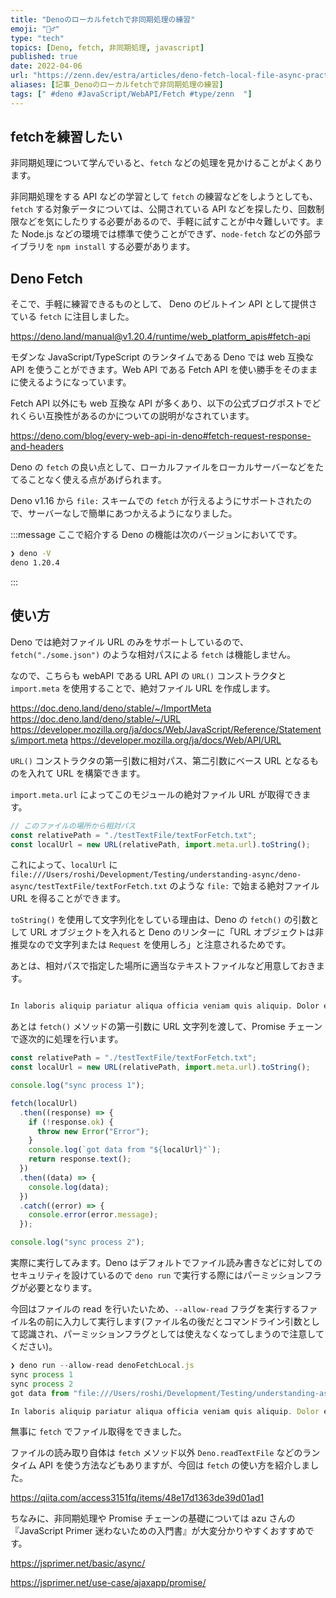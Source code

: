 ```yaml
---
title: "Denoのローカルfetchで非同期処理の練習"
emoji: "🧗‍♂️"
type: "tech"
topics: [Deno, fetch, 非同期処理, javascript]
published: true
date: 2022-04-06
url: "https://zenn.dev/estra/articles/deno-fetch-local-file-async-practice"
aliases: [記事_Denoのローカルfetchで非同期処理の練習]
tags: [" #deno #JavaScript/WebAPI/Fetch #type/zenn  "]
---
```


## fetchを練習したい
非同期処理について学んでいると、`fetch` などの処理を見かけることがよくあります。

非同期処理をする API などの学習として `fetch` の練習などをしようとしても、`fetch` する対象データについては、公開されている API などを探したり、回数制限などを気にしたりする必要があるので、手軽に試すことが中々難しいです。また Node.js などの環境では標準で使うことができず、`node-fetch` などの外部ライブラリを `npm install` する必要があります。

## Deno Fetch
そこで、手軽に練習できるものとして、 Deno のビルトイン API として提供さている `fetch` に注目しました。

https://deno.land/manual@v1.20.4/runtime/web_platform_apis#fetch-api

モダンな JavaScript/TypeScript のランタイムである Deno では web 互換な API を使うことができます。Web API である Fetch API を使い勝手をそのままに使えるようになっています。

Fetch API 以外にも web 互換な API が多くあり、以下の公式ブログポストでどれくらい互換性があるのかについての説明がなされています。

https://deno.com/blog/every-web-api-in-deno#fetch-request-response-and-headers

Deno の `fetch` の良い点として、ローカルファイルをローカルサーバーなどをたてることなく使える点があげられます。

Deno v1.16 から  `file:` スキームでの `fetch` が行えるようにサポートされたので、サーバーなしで簡単にあつかえるようになりました。

:::message
ここで紹介する Deno の機能は次のバージョンにおいてです。
```sh
❯ deno -V
deno 1.20.4
```
:::

## 使い方
Deno では絶対ファイル URL のみをサポートしているので、`fetch("./some.json")` のような相対パスによる `fetch` は機能しません。

なので、こちらも webAPI である URL API の `URL()` コンストラクタと `import.meta` を使用することで、絶対ファイル URL を作成します。

https://doc.deno.land/deno/stable/~/ImportMeta
https://doc.deno.land/deno/stable/~/URL
https://developer.mozilla.org/ja/docs/Web/JavaScript/Reference/Statements/import.meta
https://developer.mozilla.org/ja/docs/Web/API/URL

`URL()` コンストラクタの第一引数に相対パス、第二引数にベース URL となるものを入れて URL を構築できます。

`import.meta.url` によってこのモジュールの絶対ファイル URL が取得できます。

```js
// このファイルの場所から相対パス
const relativePath = "./testTextFile/textForFetch.txt";
const localUrl = new URL(relativePath, import.meta.url).toString();
```

これによって、`localUrl` に `file:///Users/roshi/Development/Testing/understanding-async/deno-async/testTextFile/textForFetch.txt` のような `file:` で始まる絶対ファイル URL を得ることができます。

`toString()` を使用して文字列化をしている理由は、Deno の `fetch()` の引数として URL オブジェクトを入れると Deno のリンターに「URL オブジェクトは非推奨なので文字列または `Request` を使用しろ」と注意されるためです。

あとは、相対パスで指定した場所に適当なテキストファイルなど用意しておきます。

```txt:testTextFile/textForFetch.txt

In laboris aliquip pariatur aliqua officia veniam quis aliquip. Dolor eu magna reprehenderit pariatur pariatur labore officia. Sit irure et excepteur dolor. Minim tempor nisi nulla veniam mollit. Esse elit aute reprehenderit id minim non et anim non id. Quis sunt elit labore officia voluptate cillum incididunt labore mollit ea adipisicing dolor eiusmod. Veniam cupidatat mollit occaecat mollit ullamco.

```

あとは `fetch()` メソッドの第一引数に URL 文字列を渡して、Promise チェーンで逐次的に処理を行います。

```js
const relativePath = "./testTextFile/textForFetch.txt";
const localUrl = new URL(relativePath, import.meta.url).toString();

console.log("sync process 1");

fetch(localUrl)
  .then((response) => {
    if (!response.ok) {
      throw new Error("Error");
    }
    console.log(`got data from "${localUrl}"`);
    return response.text();
  })
  .then((data) => {
    console.log(data);
  })
  .catch((error) => {
    console.error(error.message);
  });

console.log("sync process 2");
```

実際に実行してみます。Deno はデフォルトでファイル読み書きなどに対してのセキュリティを設けているので `deno run` で実行する際にはパーミッションフラグが必要となります。

今回はファイルの read を行いたいため、`--allow-read` フラグを実行するファイル名の前に入力して実行します(ファイル名の後だとコマンドライン引数として認識され、パーミッションフラグとしては使えなくなってしまうので注意してください)。

```js
❯ deno run --allow-read denoFetchLocal.js
sync process 1
sync process 2
got data from "file:///Users/roshi/Development/Testing/understanding-async/deno-async/testTextFile/textForFetch.txt"

In laboris aliquip pariatur aliqua officia veniam quis aliquip. Dolor eu magna reprehenderit pariatur pariatur labore officia. Sit irure et excepteur dolor. Minim tempor nisi nulla veniam mollit. Esse elit aute reprehenderit id minim non et anim non id. Quis sunt elit labore officia voluptate cillum incididunt labore mollit ea adipisicing dolor eiusmod. Veniam cupidatat mollit occaecat mollit ullamco.

```


無事に `fetch` でファイル取得をできました。

ファイルの読み取り自体は `fetch` メソッド以外 `Deno.readTextFile` などのランタイム API を使う方法などもありますが、今回は `fetch` の使い方を紹介しました。

https://qiita.com/access3151fq/items/48e17d1363de39d01ad1

ちなみに、非同期処理や Promise チェーンの基礎については azu さんの『JavaScript Primer
迷わないための入門書』が大変分かりやすくおすすめです。

https://jsprimer.net/basic/async/

https://jsprimer.net/use-case/ajaxapp/promise/

